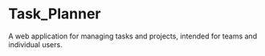 # Task_Planner
A web application for managing tasks and projects, intended for teams and individual users.
